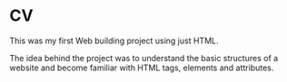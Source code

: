 # CV

This was my first Web building project using just HTML. 

The idea behind the project was to understand the basic structures of a website and become familiar with HTML tags, elements and attributes. 
